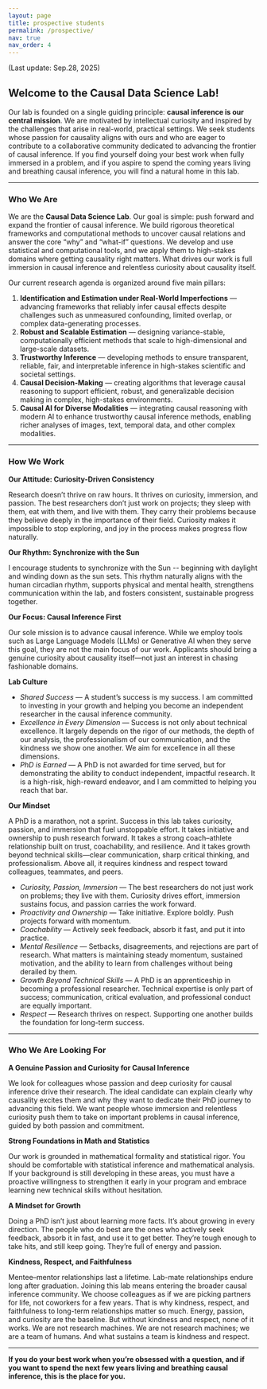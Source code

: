 ```yaml
---
layout: page
title: prospective students
permalink: /prospective/
nav: true
nav_order: 4
---
```


(Last update: Sep.28, 2025)

## **Welcome to the Causal Data Science Lab!**

Our lab is founded on a single guiding principle: **causal inference is our central mission**. We are motivated by intellectual curiosity and inspired by the challenges that arise in real-world, practical settings. We seek students whose passion for causality aligns with ours and who are eager to contribute to a collaborative community dedicated to advancing the frontier of causal inference. If you find yourself doing your best work when fully immersed in a problem, and if you aspire to spend the coming years living and breathing causal inference, you will find a natural home in this lab.

---

### Who We Are

We are the **Causal Data Science Lab**. Our goal is simple: push forward and expand the frontier of causal inference. We build rigorous theoretical frameworks and computational methods to uncover causal relations and answer the core “why” and “what-if” questions. We develop and use statistical and computational tools, and we apply them to high-stakes domains where getting causality right matters. What drives our work is full immersion in causal inference and relentless curiosity about causality itself.

Our current research agenda is organized around five main pillars:

1. **Identification and Estimation under Real-World Imperfections** — advancing frameworks that reliably infer causal effects despite challenges such as unmeasured confounding, limited overlap, or complex data-generating processes.
2. **Robust and Scalable Estimation** — designing variance-stable, computationally efficient methods that scale to high-dimensional and large-scale datasets.
3. **Trustworthy Inference** — developing methods to ensure transparent, reliable, fair, and interpretable inference in high-stakes scientific and societal settings.
4. **Causal Decision-Making** — creating algorithms that leverage causal reasoning to support efficient, robust, and generalizable decision making in complex, high-stakes environments.
5. **Causal AI for Diverse Modalities** — integrating causal reasoning with modern AI to enhance trustworthy causal inference methods, enabling richer analyses of images, text, temporal data, and other complex modalities.

---

### How We Work

**Our Attitude: Curiosity-Driven Consistency**

Research doesn’t thrive on raw hours. It thrives on curiosity, immersion, and passion. The best researchers don’t just work on projects; they sleep with them, eat with them, and live with them. They carry their problems because they believe deeply in the importance of their field. Curiosity makes it impossible to stop exploring, and joy in the process makes progress flow naturally.

**Our Rhythm: Synchronize with the Sun**

I encourage students to synchronize with the Sun -- beginning with daylight and winding down as the sun sets. This rhythm naturally aligns with the human circadian rhythm, supports physical and mental health, strengthens communication within the lab, and fosters consistent, sustainable progress together.

**Our Focus: Causal Inference First**

Our sole mission is to advance causal inference. While we employ tools such as Large Language Models (LLMs) or Generative AI when they serve this goal, they are not the main focus of our work. Applicants should bring a genuine curiosity about causality itself—not just an interest in chasing fashionable domains.

**Lab Culture**

- _Shared Success_ — A student’s success is my success. I am committed to investing in your growth and helping you become an independent researcher in the causal inference community.
- _Excellence in Every Dimension_ — Success is not only about technical excellence. It largely depends on the rigor of our methods, the depth of our analysis, the professionalism of our communication, and the kindness we show one another. We aim for excellence in all these dimensions.
- _PhD is Earned_ — A PhD is not awarded for time served, but for demonstrating the ability to conduct independent, impactful research. It is a high-risk, high-reward endeavor, and I am committed to helping you reach that bar.

**Our Mindset**

A PhD is a marathon, not a sprint. Success in this lab takes curiosity, passion, and immersion that fuel unstoppable effort. It takes initiative and ownership to push research forward. It takes a strong coach–athlete relationship built on trust, coachability, and resilience. And it takes growth beyond technical skills—clear communication, sharp critical thinking, and professionalism. Above all, it requires kindness and respect toward colleagues, teammates, and peers.

- _Curiosity, Passion, Immersion_ — The best researchers do not just work on problems; they live with them. Curiosity drives effort, immersion sustains focus, and passion carries the work forward.
- _Proactivity and Ownership_ — Take initiative. Explore boldly. Push projects forward with momentum.
- _Coachability_ — Actively seek feedback, absorb it fast, and put it into practice.
- _Mental Resilience_ — Setbacks, disagreements, and rejections are part of research. What matters is maintaining steady momentum, sustained motivation, and the ability to learn from challenges without being derailed by them.
- _Growth Beyond Technical Skills_ — A PhD is an apprenticeship in becoming a professional researcher. Technical expertise is only part of success; communication, critical evaluation, and professional conduct are equally important.
- _Respect_ — Research thrives on respect. Supporting one another builds the foundation for long-term success.

---

### Who We Are Looking For

**A Genuine Passion and Curiosity for Causal Inference**

We look for colleagues whose passion and deep curiosity for causal inference drive their research. The ideal candidate can explain clearly why causality excites them and why they want to dedicate their PhD journey to advancing this field. We want people whose immersion and relentless curiosity push them to take on important problems in causal inference, guided by both passion and commitment.

**Strong Foundations in Math and Statistics**

Our work is grounded in mathematical formality and statistical rigor. You should be comfortable with statistical inference and mathematical analysis. If your background is still developing in these areas, you must have a proactive willingness to strengthen it early in your program and embrace learning new technical skills without hesitation.

**A Mindset for Growth**

Doing a PhD isn’t just about learning more facts. It’s about growing in every direction. The people who do best are the ones who actively seek feedback, absorb it in fast, and use it to get better. They’re tough enough to take hits, and still keep going. They’re full of energy and passion.

**Kindness, Respect, and Faithfulness**

Mentee–mentor relationships last a lifetime. Lab-mate relationships endure long after graduation. Joining this lab means entering the broader causal inference community. We choose colleagues as if we are picking partners for life, not coworkers for a few years. That is why kindness, respect, and faithfulness to long-term relationships matter so much. Energy, passion, and curiosity are the baseline. But without kindness and respect, none of it works. We are not research machines. We are not research machines; we are a team of humans. And what sustains a team is kindness and respect.

---

**If you do your best work when you’re obsessed with a question, and if you want to spend the next few years living and breathing causal inference, this is the place for you.**
